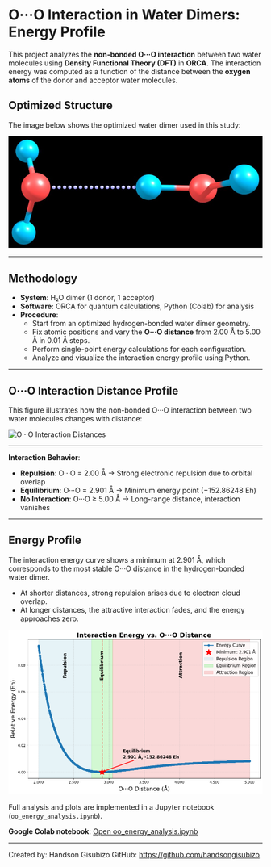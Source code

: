 # O···O Interaction in Water Dimers: Energy Profile

This project analyzes the **non-bonded O···O interaction** between two water molecules using **Density Functional Theory (DFT)** in **ORCA**. The interaction energy was computed as a function of the distance between the **oxygen atoms** of the donor and acceptor water molecules.


## Optimized Structure

The image below shows the optimized water dimer used in this study:

![Optimized Dimer](optimized_dimer.jpg)

---

## Methodology

- **System**: H₂O dimer (1 donor, 1 acceptor)
- **Software**: ORCA for quantum calculations, Python (Colab) for analysis
- **Procedure**:
  - Start from an optimized hydrogen-bonded water dimer geometry.
  - Fix atomic positions and vary the **O···O distance** from 2.00 Å to 5.00 Å in 0.01 Å steps.
  - Perform single-point energy calculations for each configuration.
  - Analyze and visualize the interaction energy profile using Python.

---

## O···O Interaction Distance Profile

This figure illustrates how the non-bonded O···O interaction between two water molecules changes with distance:

![O···O Interaction Distances](./oo_distance.png)

---

**Interaction Behavior**:
- **Repulsion**: O···O = 2.00 Å → Strong electronic repulsion due to orbital overlap  
- **Equilibrium**: O···O = 2.901 Å → Minimum energy point (−152.86248 Eh)  
- **No Interaction**: O···O ≥ 5.00 Å → Long-range distance, interaction vanishes

---

## Energy Profile

The interaction energy curve shows a minimum at 2.901 Å, which corresponds to the most stable O···O distance in the hydrogen-bonded water dimer.
- At shorter distances, strong repulsion arises due to electron cloud overlap.
- At longer distances, the attractive interaction fades, and the energy approaches zero.

![O···O Interaction Profile](./OO_interaction_energy_curve.png)

Full analysis and plots are implemented in a Jupyter notebook (`oo_energy_analysis.ipynb`).


**Google Colab notebook**: [Open oo_energy_analysis.ipynb](./oo_energy_analysis.ipynb)

---

Created by: Handson Gisubizo
GitHub: https://github.com/handsongisubizo

